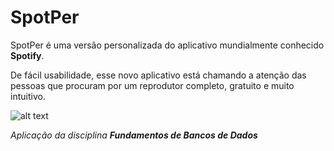 # SpotPer

SpotPer é uma versão personalizada do aplicativo mundialmente conhecido **Spotify**.

De fácil usabilidade, esse novo aplicativo está chamando a atenção das pessoas que procuram por um reprodutor completo, gratuito e muito intuitivo.

![alt text](https://raw.githubusercontent.com/dqrtec/FBD/master/final.jpg "Modelo Conceitual")


_Aplicação da disciplina **Fundamentos de Bancos de Dados**_
